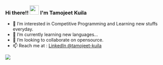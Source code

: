 ### Hi there!!  <img src="https://github.com/TheDudeThatCode/TheDudeThatCode/blob/master/Assets/Hi.gif" width="29px"> I'm Tamojeet Kuila


- 👀 I’m interested in Competitive Programming and Learning new stuffs everyday.
- 🌱 I’m currently learning new languages...
- 🤔 I’m looking to collaborate on opensource.
- 📫 Reach me at : [LinkedIn @tamojeet-kuila](https://linkedin.com/in/tamojeet-kuila-08974b1b7/)

<img src="https://github-readme-stats.vercel.app/api?username=tamojeetK&&show_icons=true&title_color=3e8fe6&icon_color=bb2acf&text_color=daf7dc&bg_color=000509">

